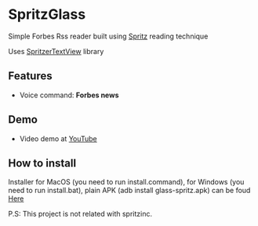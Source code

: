 SpritzGlass
===========

Simple Forbes Rss reader built using [Spritz](http://www.spritzinc.com/) reading technique

Uses [SpritzerTextView](https://github.com/andrewgiang/SpritzerTextView) library 

Features
--------
- Voice command: **Forbes news**

Demo
--------
- Video demo at  [YouTube](https://www.youtube.com/watch?v=zV-ivPJxvAs)

How to install
--------------

Installer for MacOS (you need to run install.command), for Windows (you need to run install.bat), plain APK (adb install glass-spritz.apk) 
can be foud [Here](https://www.dropbox.com/sh/v5msvjjoszqiy4b/hsWDSpIwtY)

P.S: This project is not related with spritzinc.
